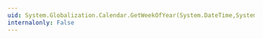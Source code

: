 ```yaml
---
uid: System.Globalization.Calendar.GetWeekOfYear(System.DateTime,System.Globalization.CalendarWeekRule,System.DayOfWeek)
internalonly: False
---
```

